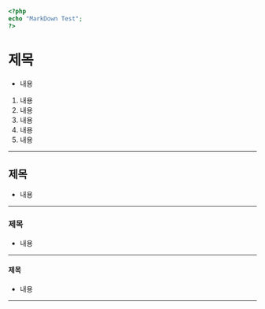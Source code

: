 ```PHP
<?php
echo "MarkDown Test";
?>
```

# 제목
- 내용
1. 내용
2. 내용
3. 내용
4. 내용
5. 내용

---

## 제목
- 내용

---

### 제목
- 내용

---

#### 제목
- 내용

---
